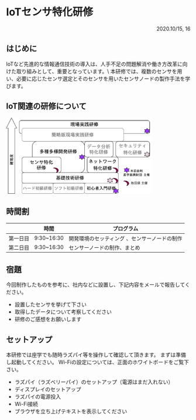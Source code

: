 # IoTセンサ特化研修

<Div Align="right"> 2020.10/15, 16 </Div>

## はじめに
IoTなど先進的な情報通信技術の導入は、人手不足の問題解消や働き方改革に向けた取り組みとして、重要となっています。\\
本研修では、複数のセンサを用い、必要に応じたセンサ選定とそのセンサを用いたセンサノードの製作手法を学びます。


## IoT関連の研修について

<img src="./01_inst/IoTStructureR2_v2.png" width="400">

## 時間割
| |時間|プログラム|
|---|---|---|
|第一日目|9:30~16:30|開発環境のセッティング 、センサーノードの制作|
|第二日目|9:30~16:30|センサーノードの制作、まとめ|

## 宿題
今回制作したものを参考に、社内などに設置し、下記内容をメールで報告してください。
- 設置したセンサを挙げて下さい
- 取得したデータについて考察してください
- 研修のご感想をお願いします

## セットアップ
本研修では座学でも随時ラズパイ等を操作して確認して頂きます。
まずは準備し起動してください。
Wi-Fiの設定については、正面のホワイトボードをご覧下さい。
- ラズパイ（ラズベリーパイ）のセットアップ（電源はまだ入れない）
- ディスプレイのセットアップ
- ラズパイの電源投入
- Wi-Fi接続
- ブラウザを立ち上げテキストを表示してください



